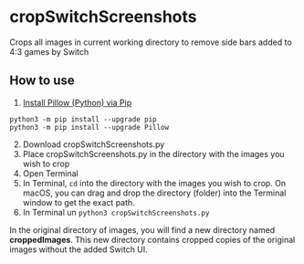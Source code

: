 # cropSwitchScreenshots
Crops all images in current working directory to remove side bars added to 4:3 games by Switch

## How to use

1. [Install Pillow (Python) via Pip](https://pillow.readthedocs.io/en/stable/installation.html)
```
python3 -m pip install --upgrade pip
python3 -m pip install --upgrade Pillow
```
2. Download cropSwitchScreenshots.py
3. Place cropSwitchScreenshots.py in the directory with the images you wish to crop
4. Open Terminal
5. In Terminal, `cd` into the directory with the images you wish to crop. On macOS, you can drag and drop the directory (folder) into the Terminal window to get the exact path.
6. In Terminal un `python3 cropSwitchScreenshots.py`

In the original directory of images, you will find a new directory named **croppedImages**. This new directory contains cropped copies of the original images without the added Switch UI.
